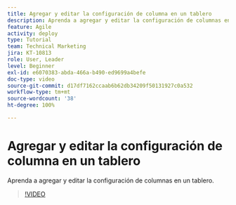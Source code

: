 ```yaml
---
title: Agregar y editar la configuración de columna en un tablero
description: Aprenda a agregar y editar la configuración de columnas en un tablero.
feature: Agile
activity: deploy
type: Tutorial
team: Technical Marketing
jira: KT-10813
role: User, Leader
level: Beginner
exl-id: e6070383-abda-466a-b490-ed9699a4befe
doc-type: video
source-git-commit: d17df7162ccaab6b62db34209f50131927c0a532
workflow-type: tm+mt
source-wordcount: '38'
ht-degree: 100%

---
```


# Agregar y editar la configuración de columna en un tablero

Aprenda a agregar y editar la configuración de columnas en un tablero.

>[!VIDEO](https://video.tv.adobe.com/v/347332/?quality=12&learn=on&enablevpops)
